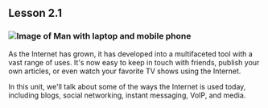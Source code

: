 ## Lesson 2.1

### ![Image of Man with laptop and mobile phone](https://lh5.googleusercontent.com/G0wEyv9R6lrsNHy_iOdkDLa6NjZPBJuYMQ9zQChwWeV7XwA3cMmje0r6ocERkHIG4ZHIK32Cd8I8n3hze7KRTvhYa_8a7fFwqRJJRGiUnRJnYylzHIwgBa89u7uuGhZqSy4XSDY)

As the Internet has grown, it has developed into a multifaceted tool
with a vast range of uses. It's now easy to keep in touch with friends,
publish your own articles, or even watch your favorite TV shows using
the Internet.

In this unit, we'll talk about some of the ways the Internet is used
today, including blogs, social networking, instant messaging, VoIP, and
media.